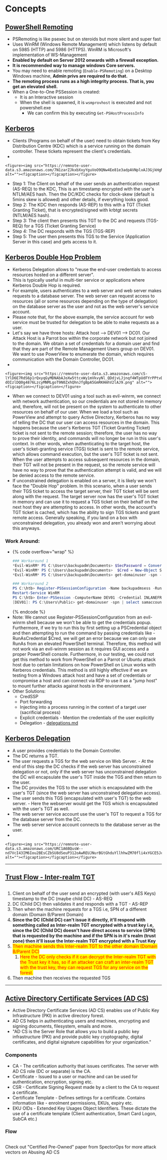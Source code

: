 # Concepts

## [PowerShell Remoting](concepts.md#powershell-remoting)

* PSRemoting is like psexec but on steroids but more silent and super fast
* Uses WinRM (Windows Remote Management) which listens by default on 5985 (HTTP) and 5986 (HTTPS). WinRM is Microsoft's implementation of WS-Management
* **Enabled by default on Server 2012 onwards with a firewall exception.**
* **It is recommended way to manage windows Core servers.**
* You may need to enable remoting (`Enable-PSRemoting`) on a Desktop Windows machine, **Admin privs are required to do that.**
* **The remoting process runs as a high integrity process. That is, you get an elevated shell.**
* When a One-to-One PSSession is created:
  * It is an Interactive session
  * When the shell is spawned, it is `wsmprovhost` is executed and not powershell.exe
    * We can confirm this by executing `Get-PSHostProcessInfo`



## [Kerberos](concepts.md#kerberos)

* Clients (Programs on behalf of the user) need to obtain tickets from Key Distribution Centre (KDC) which is a service running on the domain controller. These tickets represent the client's credentials.
*

    <figure><img src="https://remnote-user-data.s3.amazonaws.com/7N1zarZJkxbXxyYguVoO9QNw4Ee81e3adpAVNplxAJ3GjkHgNYOcnxRzchQ3T8XMWiVL4ugANK8dnEIRmNJq2ooTkujRMnlqzGMF8udUAurHVnEGq5tCgMoYti6v_yVb.png" alt=""><figcaption></figcaption></figure>
* Step 1: The Client on behalf of the user sends an authentication request (AS-REQ) to the KDC, This is an timestamp encrypted with the user's NTLM/AES hash. Then the DC/KDC checks for clock-skew (default is 5mins skew is allowed) and other details, if everything looks good.
* Step 2: The KDC then responds (AS-REP) to this with a TGT (Ticket Granting Ticket), that is encrypted/signed with krbtgt secrets (NTLM/AES hash).
* Step 3: The client then presents this TGT to the DC and requests (TGS-REQ) for a TGS (Ticket Granting Service)
* Step 4: The DC responds with the TGS (TGS-REP)
* Step 5: The user then presents this TGS to the Service (Application Server in this case) and gets access to it.

## [Kerberos Double Hop Problem](concepts.md#kerberos-double-hop-problem)

* Kerberos Delegation allows to "reuse the end-user credentials to access resources hosted on a different server".
* This is typically useful in multi-tier service or applications where Kerberos Double Hop is required.
* For example, users authenticates to a web server and web server makes requests to a database server. The web server can request access to resources (all or some resources depending on the type of delegation) on the database server as the user and not as the web server's service account.
* Please note that, for the above example, the service account for web service must be trusted for delegation to be able to make requests as a user.
* Let's say we have three hosts: Attack host --> DEV01 --> DC01. Our Attack Host is a Parrot box within the corporate network but not joined to the domain. We obtain a set of credentials for a domain user and find that they are part of the Remote Management Users group on DEV01. We want to use PowerView to enumerate the domain, which requires communication with the Domain Controller, DC01.
*

    <figure><img src="https://remnote-user-data.s3.amazonaws.com/cS-lYlD6E7RdS6p1rQxyqGyMDNAbAJoXw5ttcxWy1mVkvyNl_QDdjvLJjnqf4WTpUdFYrPPtvD-dOIzlDQ0g4876LzcyMNMLgoT9N0ZxhQhnJfgBpA5GmRKHmhV2lAJ9.png" alt=""><figcaption></figcaption></figure>
* When we connect to DEV01 using a tool such as evil-winrm, we connect with network authentication, so our credentials are not stored in memory and, therefore, will not be present on the system to authenticate to other resources on behalf of our user. When we load a tool such as PowerView and attempt to query Active Directory, Kerberos has no way of telling the DC that our user can access resources in the domain. This happens because the user's Kerberos TGT (Ticket Granting Ticket) ticket is not sent to the remote session; therefore, the user has no way to prove their identity, and commands will no longer be run in this user's context. In other words, when authenticating to the target host, the user's ticket-granting service (TGS) ticket is sent to the remote service, which allows command execution, but the user's TGT ticket is not sent. When the user attempts to access subsequent resources in the domain, their TGT will not be present in the request, so the remote service will have no way to prove that the authentication attempt is valid, and we will be denied access to the remote service.
* If unconstrained delegation is enabled on a server, it is likely we won't face the "Double Hop" problem. In this scenario, when a user sends their TGS ticket to access the target server, their TGT ticket will be sent along with the request. The target server now has the user's TGT ticket in memory and can use it to request a TGS ticket on their behalf on the next host they are attempting to access. In other words, the account's TGT ticket is cached, which has the ability to sign TGS tickets and grant remote access. Generally speaking, if you land on a box with unconstrained delegation, you already won and aren't worrying about this anyways.

### **Work Around:**

* {% code overflow="wrap" %}
  ```powershell
  ### Workaround 1
  *Evil-WinRM* PS C:\Users\backupadm\Documents> $SecPassword = ConvertTo-SecureString '!qazXSW@' -AsPlainText -Force
  *Evil-WinRM* PS C:\Users\backupadm\Documents>  $Cred = New-Object System.Management.Automation.PSCredential('INLANEFREIGHT\backupadm', $SecPassword)
  *Evil-WinRM* PS C:\Users\backupadm\Documents> get-domainuser -spn -credential $Cred | select samaccountname

  ### Workaround 2
  PS C:\htb> Register-PSSessionConfiguration -Name backupadmsess -RunAsCredential inlanefreight\backupadm
  Restart-Service WinRM
  PS C:\htb> Enter-PSSession -ComputerName DEV01 -Credential INLANEFREIGHT\backupadm -ConfigurationName  backupadmsess
  [DEV01]: PS C:\Users\Public> get-domainuser -spn | select samaccountname
  ```
  {% endcode %}
* Note: We cannot use Register-PSSessionConfiguration from an evil-winrm shell because we won't be able to get the credentials popup. Furthermore, if we try to run this by first setting up a PSCredential object and then attempting to run the command by passing credentials like -RunAsCredential $Cred, we will get an error because we can only use RunAs from an elevated PowerShell terminal. Therefore, this method will not work via an evil-winrm session as it requires GUI access and a proper PowerShell console. Furthermore, in our testing, we could not get this method to work from PowerShell on a Parrot or Ubuntu attack host due to certain limitations on how PowerShell on Linux works with Kerberos credentials. This method is still highly effective if we are testing from a Windows attack host and have a set of credentials or compromise a host and can connect via RDP to use it as a "jump host" to mount further attacks against hosts in the environment.
* Other Solutions:
  * CredSSP
  * Port forwarding
  * Injecting into a process running in the context of a target user (sacrificial process)
  * Explicit credentials - Mention the credentials of the user explicitly
  * Delegation - [delegations.md](../../privilege-escalation/domain-privilege-escalation/delegations.md "mention")

## [Kerberos Delegation](concepts.md#kerberos-delegation)

* A user provides credentials to the Domain Controller.
* The DC returns a TGT.
* The user requests a TGS for the web service on Web Server. - At the end of this step the DC checks if the web server has unconstrained delegation or not, only if the web server has unconstrained delegation the DC will encapsulate the user's TGT inside the TGS and then return to the user.
* The DC provides the TGS to the user which is encapsulated with the user's TGT (since the web server has unconstrained delegation access).
* The user sends this TGS (encapsulated with user's TGT) to the web server. - Here the webserver would get the TGS which is encapsulated with the user's TGT as well.
* The web server service account use the user's TGT to request a TGS for the database server from the DC.
* The web server service account connects to the database server as the user.
*

    <figure><img src="https://remnote-user-data.s3.amazonaws.com/URC1A6BQusW--nd7VcI43IM6Iou2BEsCZbSU8dSeuP312oAwREUJNurBGtGhduYllhhwZM70fli4xYGCE5Jc9sasFpcIFwCo2PrVbkMIIVOh4KQnCxqQr2MqCohPIOKq.png" alt=""><figcaption></figcaption></figure>

***

## [Trust Flow - Inter-realm TGT](concepts.md#trust-flow-inter-realm-tgt)

<figure><img src="../../.gitbook/assets/image.png" alt=""><figcaption></figcaption></figure>

1. Client on behalf of the user send an encrypted (with user's AES Keys) timestamp to the DC (maybe child DC) - AS-REQ
2. DC (Child DC) then validates it and responds with a TGT - AS-REP
3. Then when the machine requests for a TGS i.e, SPN of a different domain (Domain B/Parent Domain)&#x20;
4. **Since the DC (Child DC) can't issue it directly, it'll respond with something called as Inter-realm TGT encrypted with a trust key i.e, since the DC (Child DC) doesn't have direct access to service (SPN) that is requested by the machine and if the SPN is in it's realm (trust zone) then it'll issue the Inter-realm TGT encrypted with a Trust Key**
5. <mark style="color:red;">Then machine sends this Inter-realm TGT to the other domain (Domain B/Parent DC)</mark>
   1. <mark style="color:red;">Here the DC only checks if it can decrypt the Inter-realm TGT with the Trust key it has, so if an attacker can craft an inter-realm TGT with the trust key, they can request TGS for any service on the forest.</mark>
6. Then machine then receives the requested TGS

***

## [Active Directory Certificate Services (AD CS)](concepts.md#active-directory-certificate-services-a-d-cs)

* Active Directory Certificate Services (AD CS) enables use of Public Key Infrastructure (PKI) in active directory forest.
* AD CS helps in authenticating users and machines, encrypting and signing documents, filesystem, emails and more.
* "AD CS is the Server Role that allows you to build a public key infrastructure (PKI) and provide public key cryptography, digital certificates, and digital signature capabilities for your organization."

### Components

* CA - The certification authority that issues certificates. The server with AD CS role (DC or separate) is the CA.
* Certificate - Issued to a user or machine and can be used for authentication, encryption, signing etc.
* CSR - Certificate Signing Request made by a client to the CA to request a certificate.
* Certificate Template - Defines settings for a certificate. Contains information like - enrolment permissions, EKUs, expiry etc.
* EKU OlDs - Extended Key Usages Object Identifiers. These dictate the use of a certificate template (Client authentication, Smart Card Logon, SubCA etc.)

### Flow

<figure><img src="../../.gitbook/assets/image (1).png" alt=""><figcaption></figcaption></figure>

Check out "Certified Pre-Owned" paper from SpectorOps for more attack vectors on Abusing AD CS




